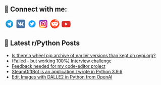 ## 🔎 Connect with me:
[<img src="https://github.com/bullbesh/bullbesh/blob/main/images/Telegram.png" width="32" height="32" />](https://t.me/bullbesh)
[<img src="https://github.com/bullbesh/bullbesh/blob/main/images/VK.png" width="32" height="32" />](https://vk.com/bullbesh)
[<img src="https://github.com/bullbesh/bullbesh/blob/main/images/Twitter.png" width="32" height="32" />](https://twitter.com/bullbesh1)
[<img src="https://github.com/bullbesh/bullbesh/blob/main/images/Instagram.png" width="32" height="32" />](https://www.instagram.com/bullbesh)
[<img src="https://github.com/bullbesh/bullbesh/blob/main/images/Reddit.png" width="32" height="32" />](https://www.reddit.com/user/bullbesh)
[<img src="https://github.com/bullbesh/bullbesh/blob/main/images/YouTube.png" width="32" height="32" />](https://www.youtube.com/channel/UCtfjRs6uzgq5mfm8S06WTcg)

## 📕 Latest r/Python Posts
<!-- BLOG-POST-LIST:START -->
- [Is there a wheel pip archive of earlier versions than kept on pypi.org?](https://www.reddit.com/r/Python/comments/137jerv/is_there_a_wheel_pip_archive_of_earlier_versions/)
- [&lpar;Failed - but working 100%&rpar; Interview challenge](https://www.reddit.com/r/Python/comments/137gvt9/failed_but_working_100_interview_challenge/)
- [Feedback needed for my code-editor project](https://www.reddit.com/r/Python/comments/137gj1j/feedback_needed_for_my_codeeditor_project/)
- [SteamGiftBot is an application I wrote in Python 3.9.6](https://www.reddit.com/r/Python/comments/137gec4/steamgiftbot_is_an_application_i_wrote_in_python/)
- [Edit Images with DALLE2 in Python from OpenAI](https://www.reddit.com/r/Python/comments/137frzf/edit_images_with_dalle2_in_python_from_openai/)
<!-- BLOG-POST-LIST:END -->
